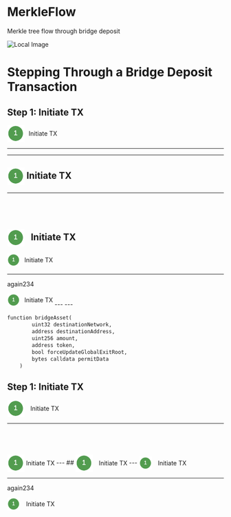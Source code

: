 # MerkleFlow
Merkle tree flow through bridge deposit

![Local Image](https://github.com/j2abro/MerkleFlow/raw/main/assets/MerkleFlow.svg "Merke Tree Flow")

# Stepping Through a Bridge Deposit Transaction

## Step 1: Initiate TX

<span style="display: flex; align-items: center;">
  <img src="./assets/icon1.png" alt="Custom Icon" style="width:40px; height:40px; margin-right: 10px;"> Initiate TX
</span>

---
---
## <img src="./assets/icon1.png" alt="Custom Icon111" style="width:40px; height:40px; vertical-align: middle;"> Initiate TX
---
## <span style="display: inline-flex; align-items: center;">
  <img src="./assets/icon1.png" alt="Custom Icon222" style="width:40px; height:40px; vertical-align: middle; margin-right: 10px;"> Initiate TX
</span>
---
<span style="display: inline-flex; align-items: center;">
  <img src="./assets/icon1.png" alt="Custom Icon333" style="width:30px; height:30px; vertical-align: middle; margin-right: 10px;"> Initiate TX
</span>

---
again234

<span style="display: inline-flex; align-items: center;">
  <img src="./assets/icon1.png" alt="Custom Icon222" style="width:30px; height:30px; vertical-align: middle; margin-right: 10px;"> Initiate TX
</span>
---
---

```solidity
function bridgeAsset(
        uint32 destinationNetwork,
        address destinationAddress,
        uint256 amount,
        address token,
        bool forceUpdateGlobalExitRoot,
        bytes calldata permitData
    )
```


## Step 1: Initiate TX

<span style="display: inline-block; vertical-align: middle;">
  <img src="./assets/icon1.png" alt="Custom Icon" style="width:40px; height:40px; margin-right: 10px; vertical-align: middle;">
</span>
<span style="display: inline-block; vertical-align: middle;">
  Initiate TX
</span>

---
## <span style="display: inline-block; vertical-align: middle;">
  <img src="./assets/icon1.png" alt="Custom Icon111" style="width:40px; height:40px; vertical-align: middle;">
</span>
<span style="display: inline-block; vertical-align: middle;">
  Initiate TX
</span>
---
## <span style="display: inline-block; vertical-align: middle;">
  <img src="./assets/icon1.png" alt="Custom Icon222" style="width:40px; height:40px; margin-right: 10px; vertical-align: middle;">
</span>
<span style="display: inline-block; vertical-align: middle;">
  Initiate TX
</span>
---
<span style="display: inline-block; vertical-align: middle;">
  <img src="./assets/icon1.png" alt="Custom Icon333" style="width:30px; height:30px; margin-right: 10px; vertical-align: middle;">
</span>
<span style="display: inline-block; vertical-align: middle;">
  Initiate TX
</span>

---
again234

<span style="display: inline-block; vertical-align: middle;">
  <img src="./assets/icon1.png" alt="Custom Icon222" style="width:30px; height:30px; margin-right: 10px; vertical-align: middle;">
</span>
<span style="display: inline-block; vertical-align: middle;">
  Initiate TX
</span>